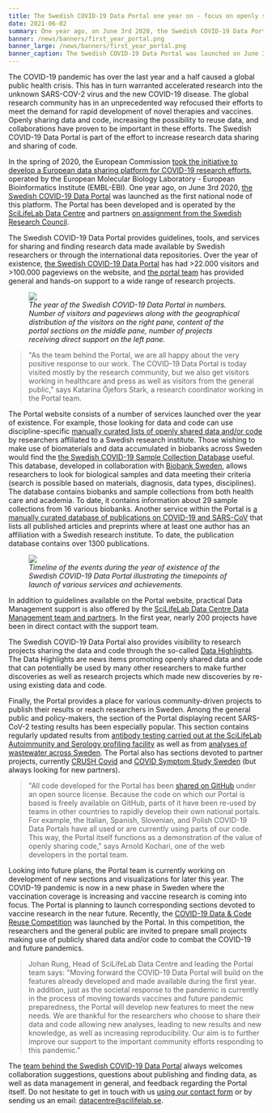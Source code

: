 ```yaml
---
title: The Swedish COVID-19 Data Portal one year on - focus on openly sharing data and code # short
date: 2021-06-02
summary: One year ago, on June 3rd 2020, the Swedish COVID-19 Data Portal was launched as the first national node of the European data sharing platform for COVID-19 research efforts. Here, we look back at highlights during this year.
banner: /news/banners/first_year_portal.png
banner_large: /news/banners/first_year_portal.png
banner_caption: The Swedish COVID-19 Data Portal was launched on June 3 2020.
---
```


The COVID-19 pandemic has over the last year and a half caused a global public health crisis. This has in turn warranted accelerated research into the unknown SARS-COV-2 virus and the new COVID-19 disease. The global research community has in an unprecedented way refocused their efforts to meet the demand for rapid development of novel therapies and vaccines. Openly sharing data and code, increasing the possibility to reuse data, and collaborations have proven to be important in these efforts. The Swedish COVID-19 Data Portal is part of the effort to increase research data sharing and sharing of code.

In the spring of 2020, the European Commission [took the initiative to develop a European data sharing platform for COVID-19 research efforts](](https://www.embl.org/news/science/embl-ebi-launches-covid-19-data-portal/)), operated by the European Molecular Biology Laboratory - European Bioinformatics Institute (EMBL-EBI). One year ago, on June 3rd 2020, [the Swedish COVID-19 Data Portal](https://covid19dataportal.se) was launched as the first national node of this platform. The Portal has been developed and is operated by the [SciLifeLab Data Centre](https://scilifelab.se/data) and partners [on assignment from the Swedish Research Council](https://www.vr.se/english/just-now/news/news-archive/2020-06-03-new-national-portal-makes-research-data-on-covid-19-accessible.html).

The Swedish COVID-19 Data Portal provides guidelines, tools, and services for sharing and finding research data made available by Swedish researchers or through the international data repositories. Over the year of existence, [the Swedish COVID-19 Data Portal](https://covid19dataportal.se/) has had >22.000 visitors and >100.000 pageviews on the website, and [the portal team](/about) has provided general and hands-on support to a wide range of research projects.

<figure class="figure img-fluid mx-2">
  <img src="/news/banners/first_year_portal_in_numbers.png" class="img-thumbnail">
  <figcaption class="figure-caption mt-1"><i>The year of the Swedish COVID-19 Data Portal in numbers. Number of visitors and pageviews along with the geographical distribution of the visitors on the right pane, content of the portal sections on the middle pane, number of projects receiving direct support on the left pane.</i></figcaption>
</figure>

> "As the team behind the Portal, we are all happy about the very positive response to our work. The COVID-19 Data Portal is today visited mostly by the research community, but we also get visitors working in healthcare and press as well as visitors from the general public," says Katarina Öjefors Stark, a research coordinator working in the Portal team.

The Portal website consists of a number of services launched over the year of existence. For example, those looking for data and code can use discipline-specific [manually curated lists of openly shared data and/or code](/data_types/all/data/) by researchers affiliated to a Swedish research institute. Those wishing to make use of biomaterials and data accumulated in biobanks across Sweden would find the [the Swedish COVID-19 Sample Collection Database](/biobanks/) useful. This database, developed in collaboration with [Biobank Sweden](https://biobanksverige.se), allows researchers to look for biological samples and data meeting their criteria (search is possible based on materials, diagnosis, data types, disciplines). The database contains biobanks and sample collections from both health care and academia. To date, it contains information about 29 sample collections from 16 various biobanks. Another service within the Portal is [a manually curated database of publications on COVID-19 and SARS-CoV](/publications/) that lists all published articles and preprints where at least one author has an affiliation with a Swedish research institute. To date, the publication database contains over 1300 publications.

<figure class="figure mx-2 img-fluid">
  <img src="/news/banners/first_year_portal_timeline.png" class="img-thumbnail">
  <figcaption class="figure-caption mt-1"><i>Timeline of the events during the year of existence of the Swedish COVID-19 Data Portal illustrating the timepoints of launch of various services and achievements.</i></figcaption>
</figure>

In addition to guidelines available on the Portal website, practical Data Management support is also offered by the [SciLifeLab Data Centre Data Management team and partners](/about). In the first year, nearly 200 projects have been in direct contact with the support team.

The Swedish COVID-19 Data Portal also provides visibility to research projects sharing the data and code through the so-called [Data Highlights](/news/). The Data Highlights are news items promoting openly shared data and code that can potentially be used by many other researchers to make further discoveries as well as research projects which made new discoveries by re-using existing data and code.

Finally, the Portal provides a place for various community-driven projects to publish their results or reach researchers in Sweden.  Among the general public and policy-makers, the section of the Portal displaying recent SARS-CoV-2 testing results has been especially popular. This section contains regularly updated results from [antibody testing carried out at the SciLifeLab Autoimmunity and Serology profiling facility](/data_types/health_data/serology-statistics/) as well as from [analyses of wastewater across Sweden](/data_types/environment/wastewater/). The Portal also has sections devoted to partner projects, currently [CRUSH Covid](/data_types/health_data/crush_covid/) and [COVID Symptom Study Sweden](/data_types/health_data/symptom_study_sweden/) (but always looking for new partners).


> "All code developed for the Portal has been [shared on GitHub](https://github.com/ScilifelabDataCentre/covid-portal/tree/master) under an open source license. Because the code on which our Portal is based is freely available on GitHub, parts of it have been re-used by teams in other countries to rapidly develop their own national portals. For example, the Italian, Spanish, Slovenian, and Polish COVID-19 Data Portals have all used or are currently using parts of our code. This way, the Portal itself functions as a demonstration of the value of openly sharing code," says Arnold Kochari, one of the web developers in the portal team.

Looking into future plans, the Portal team is currently working on development of new sections and visualizations for later this year. The COVID-19 pandemic is now in a new phase in Sweden where the vaccination coverage is increasing and vaccine research is coming into focus. The Portal is planning to launch corresponding sections devoted to vaccine research in the near future. Recently, the [COVID-19 Data & Code Reuse Competition](/data_code_reuse) was launched by the Portal. In this competition, the researchers and the general public are invited to prepare small projects making use of publicly shared data and/or code to combat the COVID-19 and future pandemics.

> Johan Rung, Head of SciLifeLab Data Centre and leading the Portal team says: "Moving forward the COVID-19 Data Portal will build on the features already developed and made available during the first year. In addition, just as the societal response to the pandemic is currently in the process of moving towards vaccines and future pandemic preparedness, the Portal will develop new features to meet the new needs. We are thankful for the researchers who choose to share their data and code allowing new analyses, leading to new results and new knowledge, as well as increasing reproducibility. Our aim is to further improve our support to the important community efforts responding to this pandemic.”

The [team behind the Swedish COVID-19 Data Portal](/about) always welcomes collaboration suggestions, questions about publishing and finding data, as well as data management in general, and feedback regarding the Portal itself. Do not hesitate to get in touch with us [using our contact form](/contact) or by sending us an email: datacentre@scilifelab.se.
